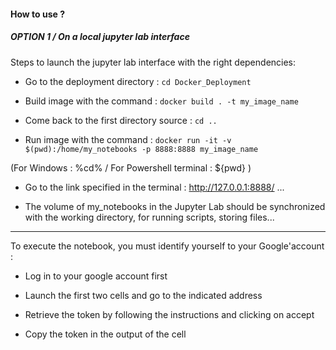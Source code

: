 #### How to use ?

##### OPTION 1 / On a local jupyter lab interface

Steps to launch the jupyter lab interface with the right dependencies:

- Go to the deployment directory : ``` cd Docker_Deployment ```

- Build image with the command :
```docker build . -t my_image_name```

- Come back to the first directory source : ``` cd .. ```

- Run image with the command :
```docker run -it -v $(pwd):/home/my_notebooks -p 8888:8888 my_image_name```

(For Windows : %cd% / For Powershell terminal : ${pwd} )

- Go to the link specified in the terminal : http://127.0.0.1:8888/ ...

- The volume of my_notebooks in the Jupyter Lab should be synchronized with the working directory,
for running scripts, storing files...

----

To execute the notebook, you must identify yourself to your Google'account : 

- Log in to your google account first

- Launch the first two cells and go to the indicated address

- Retrieve the token by following the instructions and clicking on accept

- Copy the token in the output of the cell


